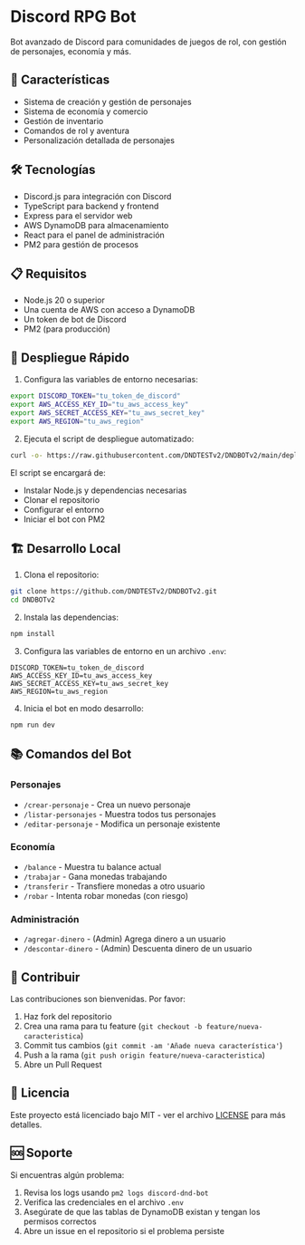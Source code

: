 # Discord RPG Bot

Bot avanzado de Discord para comunidades de juegos de rol, con gestión de personajes, economía y más.

## 🎯 Características

- Sistema de creación y gestión de personajes
- Sistema de economía y comercio
- Gestión de inventario
- Comandos de rol y aventura
- Personalización detallada de personajes

## 🛠️ Tecnologías

- Discord.js para integración con Discord
- TypeScript para backend y frontend
- Express para el servidor web
- AWS DynamoDB para almacenamiento
- React para el panel de administración
- PM2 para gestión de procesos

## 📋 Requisitos

- Node.js 20 o superior
- Una cuenta de AWS con acceso a DynamoDB
- Un token de bot de Discord
- PM2 (para producción)

## 🚀 Despliegue Rápido

1. Configura las variables de entorno necesarias:
```bash
export DISCORD_TOKEN="tu_token_de_discord"
export AWS_ACCESS_KEY_ID="tu_aws_access_key"
export AWS_SECRET_ACCESS_KEY="tu_aws_secret_key"
export AWS_REGION="tu_aws_region"
```

2. Ejecuta el script de despliegue automatizado:
```bash
curl -o- https://raw.githubusercontent.com/DNDTESTv2/DNDBOTv2/main/deploy.sh | bash
```

El script se encargará de:
- Instalar Node.js y dependencias necesarias
- Clonar el repositorio
- Configurar el entorno
- Iniciar el bot con PM2

## 🏗️ Desarrollo Local

1. Clona el repositorio:
```bash
git clone https://github.com/DNDTESTv2/DNDBOTv2.git
cd DNDBOTv2
```

2. Instala las dependencias:
```bash
npm install
```

3. Configura las variables de entorno en un archivo `.env`:
```env
DISCORD_TOKEN=tu_token_de_discord
AWS_ACCESS_KEY_ID=tu_aws_access_key
AWS_SECRET_ACCESS_KEY=tu_aws_secret_key
AWS_REGION=tu_aws_region
```

4. Inicia el bot en modo desarrollo:
```bash
npm run dev
```

## 📚 Comandos del Bot

### Personajes
- `/crear-personaje` - Crea un nuevo personaje
- `/listar-personajes` - Muestra todos tus personajes
- `/editar-personaje` - Modifica un personaje existente

### Economía
- `/balance` - Muestra tu balance actual
- `/trabajar` - Gana monedas trabajando
- `/transferir` - Transfiere monedas a otro usuario
- `/robar` - Intenta robar monedas (con riesgo)

### Administración
- `/agregar-dinero` - (Admin) Agrega dinero a un usuario
- `/descontar-dinero` - (Admin) Descuenta dinero de un usuario

## 🤝 Contribuir

Las contribuciones son bienvenidas. Por favor:

1. Haz fork del repositorio
2. Crea una rama para tu feature (`git checkout -b feature/nueva-caracteristica`)
3. Commit tus cambios (`git commit -am 'Añade nueva característica'`)
4. Push a la rama (`git push origin feature/nueva-caracteristica`)
5. Abre un Pull Request

## 📝 Licencia

Este proyecto está licenciado bajo MIT - ver el archivo [LICENSE](LICENSE) para más detalles.

## 🆘 Soporte

Si encuentras algún problema:

1. Revisa los logs usando `pm2 logs discord-dnd-bot`
2. Verifica las credenciales en el archivo `.env`
3. Asegúrate de que las tablas de DynamoDB existan y tengan los permisos correctos
4. Abre un issue en el repositorio si el problema persiste